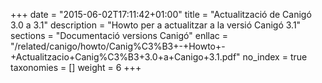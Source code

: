 +++
date        = "2015-06-02T17:11:42+01:00"
title       = "Actualització de Canigó 3.0 a 3.1"
description = "Howto per a actualitzar a la versió Canigó 3.1"
sections    = "Documentació versions Canigó"
enllac		= "/related/canigo/howto/Canig%C3%B3+-+Howto+-+Actualitzacio+Canig%C3%B3+3.0+a+Canigo+3.1.pdf"
no_index 	= true
taxonomies  = []
weight 		= 6
+++

